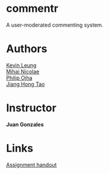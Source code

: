 commentr
========

A user-moderated commenting system.

# Authors #

[Kevin Leung](http://github.com/kevleung)  
[Mihai Nicolae](http://github.com/mnicolae)   
[Philip Ojha](http://github.com/ojhaa)  
[Jiang Hong Tao](http://github.com/jianghong)    

# Instructor #

**Juan Gonzales**  

# Links #

[Assignment handout](http://csc309.fabspaces.cc/?page_id=52)